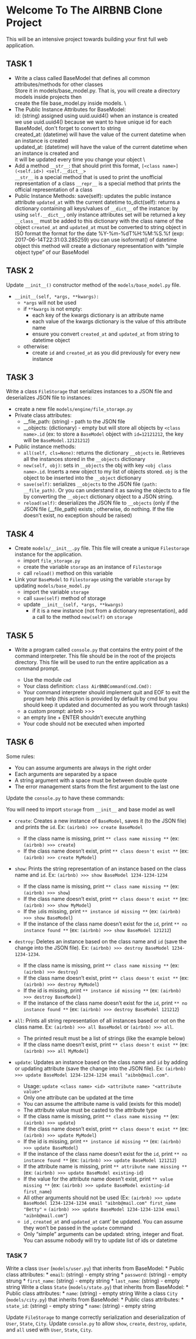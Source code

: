 # Welcome To The AIRBNB Clone Project

This will be an intensive project towards building your first full web application.

## TASK 1

* Write a class called BaseModel that defines all common attributes/methods for other classes \
    Store it in models/base_model.py. That is, you will create a directory models inside projects then \
    create the file base_model.py inside models. \
* The Public Instance Attributes for BaseModel: \
    id: (string) assigned using uuid.uuid4() when an instance is created \
        we use uuid.uuid4() because we want to have unique id for each BaseModel, don't forget to convert to string  \
    created_at: (datetime) will have the value of the current datetime when an instance is created \
    updated_at: (datetime) will have the value of the current datetime when an instance is created and \
                it will be updated every time you change your object \
* Add a method `__str__`: that should print this format, `[<class name>] (<self.id>) <self.__dict__>` \
`__str__` is a special method that is used to print the unofficial representation of a class
`__repr__` is a special method that prints the official representation of a class
* Public Instance Methods:
    save(self): updates the public instance attribute `updated_at` with the current datetime
    to_dict(self): returns a dictionary containing all keys/values of `__dict__` of the instance:
        by using `self.__dict__`, only instance attributes set will be returned
        a key `__class__` must be added to this dictionary with the class name of the object
        `created_at` and `updated_at` must be converted to string object in ISO format
            the format for the date %Y-%m-%dT%H:%M:%S.%f (exp: 2017-06-14T22:31:03.285259)
            you can use isoformat() of datetime object
        this method will create a dictionary representation with “simple object type” of our BaseModel

## TASK 2

Update `__init__()` constructor method of the `models/base_model.py` file.

* `__init__(self, *args, **kwargs):`
    * `*args` will not be used
    * if `**kwargs` is not empty:
        * each key of the kwargs dictionary is an attribute name
        * each value of the kwargs dictionary is the value of this attribute name
        * ensure you convert `created_at` and `updated_at` from string to datetime object
    * otherwise:
        * create `id` and `created_at` as you did previously for every new instance

## TASK 3

Write a class `FileStorage` that serializes instances to a JSON file and deserializes JSON file to instances:

* create a new file `models/engine/file_storage.py`
* Private class attributes:
    * __file_path: (string) - path to the JSON file
    * __objects: (dictionary) - empty but will store all objects by `<class name>.id` (ex: to store a `BaseModel` object with `id=12121212`, the key will be `BaseModel.12121212`)
* Public instance methods:
    * `all(self, cls=None)`: returns the dictionary `__objects` ie. Retrieves all the instances stored in the `__objects` dictionary
    * `new(self, obj)`: sets in `__objects` the obj with key `<obj class name>.id`. Inserts a new object to my list of objects stored. `obj` is the object to be inserted into the `__object` dictionary
    * `save(self)`: serializes `__objects` to the JSON file `(path: __file_path)`. Or you can understand it as saving the objects to a file by converting the `__object` dictionary
        object to a JSON string.
    * `reload(self)`: deserializes the JSON file to `__objects` (only if the JSON file (__file_path) exists ; otherwise, do nothing. If the file doesn’t exist, no exception should be raised)


## TASK 4
* Create `models/__init__.py` file. This file will create a unique `Filestorage` instance for the application.
    * import `file_storage.py`
    * create the variable `storage` as an instance of `Filestorage`
    * call `reload()` method on this variable
* Link your `BaseModel` to `Filestorage` using the variable `storage` by updating `models/base_model.py`
    * import the variable `storage`
    * call `save(self)` method of storage
    * update `__init__(self, *args, **kwargs)`
        * if it is a new instance (not from a dictionary representation), add a call to the method `new(self)` on `storage`

## TASK 5
* Write a program called `console.py` that contains the entry point of the command interpreter. This file should be in the root of the projects directory. This file will be used to run the entire application as a command prompt.

    * Use the module `cmd`
    * Your class definition: `class AirBNBCommand(cmd.Cmd):`
    * Your command interpreter should implement quit and EOF to exit the program
    help (this action is provided by default by cmd but you should keep it updated and documented as you work through tasks)
    * a custom prompt: airbnb >>> 
    * an empty line + ENTER shouldn’t execute anything
    * Your code should not be executed when imported

## TASK 6

Some rules:

* You can assume arguments are always in the right order
* Each arguments are separated by a space
* A string argument with a space must be between double quote
* The error management starts from the first argument to the last one

Update the `console.py` to have these commands:

You will need to import `storage` from `__init__` and base model as well

* `create`: Creates a new instance of `BaseModel`, saves it (to the JSON file) and prints the `id`. Ex: `(airbnb) >>> create BaseModel`
    * If the class name is missing, print `** class name missing **` (ex: `(airbnb) >>> create`)
    * If the class name doesn’t exist, print `** class doesn't exist **` (ex: `(airbnb) >>> create MyModel`)

* `show`: Prints the string representation of an instance based on the class name and `id`. Ex: `(airbnb) >>> show BaseModel 1234-1234-1234`
    * If the class name is missing, print `** class name missing **` (ex: `(airbnb) >>> show`)
    * If the class name doesn’t exist, print `** class doesn't exist **` (ex: `(airbnb) >>> show MyModel`)
    * If the `id`is missing, print `** instance id missing **` (ex: `(airbnb) >>> show BaseModel`)
    * If the instance of the class name doesn’t exist for the `id`, print `** no instance found **` (ex: `(airbnb) >>> show BaseModel 121212`)

* `destroy`: Deletes an instance based on the class name and `id` (save the change into the JSON file). Ex: `(airbnb) >>> destroy BaseModel 1234-1234-1234`.
    * If the class name is missing, print `** class name missing **` (ex: `(airbnb) >>> destroy`)
    * If the class name doesn’t exist, print `** class doesn't exist **` (ex:`(airbnb) >>> destroy MyModel`)
    * If the id is missing, print `** instance id missing **` (ex: `(airbnb) >>> destroy BaseModel`)
    * If the instance of the class name doesn’t exist for the `id`, print `** no instance found **` (ex: `(airbnb) >>> destroy BaseModel 121212`)

* `all`: Prints all string representation of all instances based or not on the class name. Ex: `(airbnb) >>> all BaseModel` or `(airbnb) >>> all`.
    * The printed result must be a list of strings (like the example below)
    * If the class name doesn’t exist, print `** class doesn't exist **` (ex: `(airbnb) >>> all MyModel`)

* `update`: Updates an instance based on the class name and `id` by adding or updating attribute (save the change into the JSON file). Ex: `(airbnb) >>> update BaseModel 1234-1234-1234 email "aibnb@mail.com"`.
    * Usage: `update <class name> <id> <attribute name> "<attribute value>"`
    * Only one attribute can be updated at the time
    * You can assume the attribute name is valid (exists for this model)
    * The attribute value must be casted to the attribute type
    * If the class name is missing, print `** class name missing **` (ex: `(airbnb) >>> update`)
    * If the class name doesn’t exist, print `** class doesn't exist **` (ex: `(airbnb) >>> update MyModel`)
    * If the id is missing, print `** instance id missing **` (ex: `(airbnb) >>> update BaseModel`)
    * If the instance of the class name doesn’t exist for the `id`, print `** no instance found **` (ex: `(airbnb) >>> update BaseModel 121212`)
    * If the attribute name is missing, print `** attribute name missing **` (ex: `(airbnb) >>> update BaseModel existing-id`)
    * If the value for the attribute name doesn’t exist, print `** value missing **` (ex: `(airbnb) >>> update BaseModel existing-id first_name`)
    * All other arguments should not be used (Ex: `(airbnb) >>> update BaseModel 1234-1234-1234 email "aibnb@mail.com" first_name "Betty"` = `(airbnb) >>> update BaseModel 1234-1234-1234 email "aibnb@mail.com"`)
    * `id`  , `created_at` and `updated_at` cant’ be updated. You can assume they won’t be passed in the `update` command
    * Only “simple” arguments can be updated: string, integer and float. You can assume nobody will try to update list of ids or datetime

### TASK 7

Write a class `User` (`models/user.py`) that inherits from BaseModel:
    * Public class attributes:
        * `email`: (string) - empty string
        * `password`: (string) - empty strung
        * `first_name`: (string) - empty string
        * `last_name`: (string) - empty string
Write a class `State` (`models/state.py`) that inherits from BaseModel:
    * Public class attributes:
        * `name`: (string) - empty string
Write a class `City` (`models/city.py`) that inherits from BaseModel:
    * Public class attributes:
        * `state_id`: (string) - empty string
        * `name`: (string) - empty string

Update `FileStorage` to mange correctly serialization and deserialization of `User`, `State`, `City`.
Update `console.py` to allow `show`, `create`, `destroy`, `update`, and `all` used with `User`, `State`, `City`.

